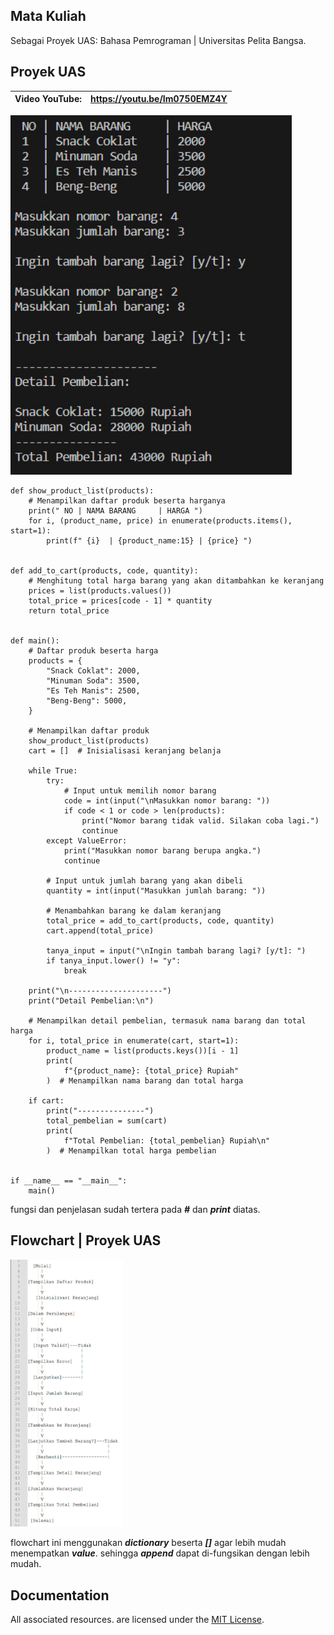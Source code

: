 ## Mata Kuliah
Sebagai Proyek UAS: Bahasa Pemrograman | Universitas Pelita Bangsa.

## Proyek UAS

|Video YouTube: |https://youtu.be/Im0750EMZ4Y |
| --- | --- |

<p align="left">
  <img src="/ss/hasil.jpg" width="450">
</p>

    def show_product_list(products):
        # Menampilkan daftar produk beserta harganya
        print(" NO | NAMA BARANG     | HARGA ")
        for i, (product_name, price) in enumerate(products.items(), start=1):
            print(f" {i}  | {product_name:15} | {price} ")


    def add_to_cart(products, code, quantity):
        # Menghitung total harga barang yang akan ditambahkan ke keranjang
        prices = list(products.values())
        total_price = prices[code - 1] * quantity
        return total_price


    def main():
        # Daftar produk beserta harga
        products = {
            "Snack Coklat": 2000,
            "Minuman Soda": 3500,
            "Es Teh Manis": 2500,
            "Beng-Beng": 5000,
        }

        # Menampilkan daftar produk
        show_product_list(products)
        cart = []  # Inisialisasi keranjang belanja

        while True:
            try:
                # Input untuk memilih nomor barang
                code = int(input("\nMasukkan nomor barang: "))
                if code < 1 or code > len(products):
                    print("Nomor barang tidak valid. Silakan coba lagi.")
                    continue
            except ValueError:
                print("Masukkan nomor barang berupa angka.")
                continue

            # Input untuk jumlah barang yang akan dibeli
            quantity = int(input("Masukkan jumlah barang: "))

            # Menambahkan barang ke dalam keranjang
            total_price = add_to_cart(products, code, quantity)
            cart.append(total_price)

            tanya_input = input("\nIngin tambah barang lagi? [y/t]: ")
            if tanya_input.lower() != "y":
                break

        print("\n---------------------")
        print("Detail Pembelian:\n")

        # Menampilkan detail pembelian, termasuk nama barang dan total harga
        for i, total_price in enumerate(cart, start=1):
            product_name = list(products.keys())[i - 1]
            print(
                f"{product_name}: {total_price} Rupiah"
            )  # Menampilkan nama barang dan total harga

        if cart:
            print("---------------")
            total_pembelian = sum(cart)
            print(
                f"Total Pembelian: {total_pembelian} Rupiah\n"
            )  # Menampilkan total harga pembelian


    if __name__ == "__main__":
        main()

fungsi dan penjelasan sudah tertera pada ***#*** dan ***print*** diatas.

## Flowchart | Proyek UAS
<p align="left">
  <img src="/ss/flowchart.jpg" width="180">
</p>

flowchart ini menggunakan ***dictionary*** beserta ***[]*** agar lebih mudah menempatkan ***value***.
sehingga ***append*** dapat di-fungsikan dengan lebih mudah.

## Documentation
All associated resources. are licensed under the [MIT License](https://mit-license.org/).
